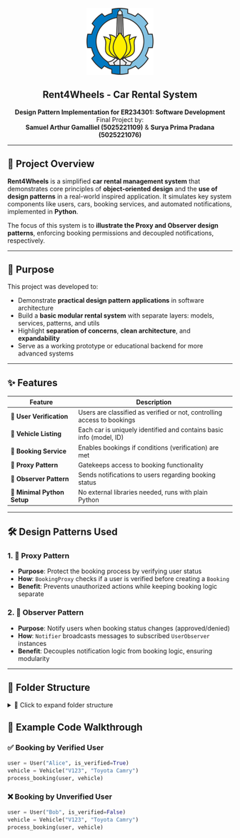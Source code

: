 <p align="center">
  <img src="https://raw.githubusercontent.com/Rubinskiy/IF184202-Data-Structures/main/its.png" height="150" />
</p>

<h2 align="center">Rent4Wheels - Car Rental System</h2>

<p align="center">
  <b>Design Pattern Implementation for ER234301: Software Development</b><br>
  Final Project by:<br>
  <b>Samuel Arthur Gamalliel (5025221109)</b> & <b>Surya Prima Pradana (5025221076)</b><br>
</p>

---

## 🧭 Project Overview

**Rent4Wheels** is a simplified **car rental management system** that demonstrates core principles of **object-oriented design** and the **use of design patterns** in a real-world inspired application. It simulates key system components like users, cars, booking services, and automated notifications, implemented in **Python**.

The focus of this system is to **illustrate the Proxy and Observer design patterns**, enforcing booking permissions and decoupled notifications, respectively.

---

## 🎯 Purpose

This project was developed to:

- Demonstrate **practical design pattern applications** in software architecture
- Build a **basic modular rental system** with separate layers: models, services, patterns, and utils
- Highlight **separation of concerns**, **clean architecture**, and **expandability**
- Serve as a working prototype or educational backend for more advanced systems

---

## ✨ Features

| Feature                        | Description                                                                 |
|-------------------------------|-----------------------------------------------------------------------------|
| 👤 **User Verification**       | Users are classified as verified or not, controlling access to bookings     |
| 🚗 **Vehicle Listing**         | Each car is uniquely identified and contains basic info (model, ID)         |
| 📅 **Booking Service**         | Enables bookings if conditions (verification) are met                       |
| 🔐 **Proxy Pattern**           | Gatekeeps access to booking functionality                                   |
| 📣 **Observer Pattern**        | Sends notifications to users regarding booking status                       |
| 🧪 **Minimal Python Setup**   | No external libraries needed, runs with plain Python                        |

---

## 🛠️ Design Patterns Used

### 1. 🔐 **Proxy Pattern**
- **Purpose**: Protect the booking process by verifying user status
- **How**: `BookingProxy` checks if a user is verified before creating a `Booking`
- **Benefit**: Prevents unauthorized actions while keeping booking logic separate

### 2. 📣 **Observer Pattern**
- **Purpose**: Notify users when booking status changes (approved/denied)
- **How**: `Notifier` broadcasts messages to subscribed `UserObserver` instances
- **Benefit**: Decouples notification logic from booking logic, ensuring modularity

---

## 📂 Folder Structure

<details> <summary>📁 Click to expand folder structure</summary>
rent4wheels/
├── main.py                         # Entry point for the system
  
├── models/                         # Core domain models

│   ├── user.py                     # User class with verification status

│   ├── vehicle.py                  # Vehicle class with unique ID & model

│   └── booking.py                  # Booking class with confirmation logic

├── patterns/                       # Design pattern implementations

│   ├── proxy.py                    # Proxy to restrict booking access

│   └── observer.py                 # Observer base and UserObserver class

├── services/                       # Business logic layer

│   └── booking_service.py         # High-level booking flow using Proxy + Observer

└── utils/                          # Utility components

    └── notifier.py                # Notification broadcaster for Observer pattern
    
</details>


## 📄 Example Code Walkthrough

### ✅ Booking by Verified User
```python
user = User("Alice", is_verified=True)
vehicle = Vehicle("V123", "Toyota Camry")
process_booking(user, vehicle)
```

### ❌ Booking by Unverified User
```python
user = User("Bob", is_verified=False)
vehicle = Vehicle("V123", "Toyota Camry")
process_booking(user, vehicle)
```
